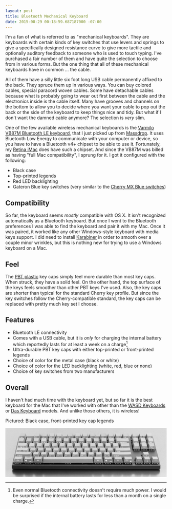 ```yaml
---
layout: post
title: Bluetooth Mechanical Keyboard
date: 2015-08-29 00:18:59.687187000 -07:00
---
```


I'm a fan of what is referred to as "mechanical keyboards". They are keyboards with certain kinds of key switches that use levers and springs to give a specifically designed resistance curve to give more tactile and optionally auditory feedback to someone who is used to touch typing. I've purchased a fair number of them and have quite the selection to choose from in various forms. But the one thing that all of these mechanical keyboards have in common ... the cable.

All of them have a silly little six foot long USB cable permanently affixed to the back. They spruce them up in various ways. You can buy colored cables, special paracord woven cables. Some have detachable cables because what is probably going to wear out first between the cable and the electronics inside is the cable itself. Many have grooves and channels on the bottom to allow you to decide where you want your cable to pop out the back or the side of the keyboard to keep things nice and tidy. But what if I don't want the damned cable anymore? The selection is *very* slim.

One of the few available wireless mechanical keyboards is the [Varmilo VB87M Bluetooth LE keyboard](https://www.massdrop.com/buy/varmilo-vb87m-bluetooth), that I just picked up from [Massdrop](https://www.massdrop.com). It uses Bluetooth Low Energy to communicate with your computer or device, so you have to have a Bluetooth v4+ chipset to be able to use it. Fortunately, my [Retina iMac](https://support.apple.com/kb/SP707?locale=en_US&viewlocale=en_US) does have such a chipset. And since the VB87M was billed as having "full Mac compatibility", I sprung for it. I got it configured with the following:

* Black case
* Top-printed legends
* Red LED backlighting
* Gateron Blue key switches (very similar to the [Cherry MX Blue switches](https://www.reddit.com/r/MechanicalKeyboards/wiki/switch_guides#wiki_cherry_corp_mx))

## Compatibility

So far, the keyboard seems *mostly* compatible with OS X. It isn't recognized automatically as a Bluetooth keyboard. But once I went to the Bluetooth preferences I was able to find the keyboard and pair it with my Mac. Once it was paired, it worked like any other Windows-style keyboard with media keys support. I did need to install [Karabiner](https://pqrs.org/osx/karabiner/) in order to smooth over a couple minor wrinkles, but this is nothing new for trying to use a Windows keyboard on a Mac.

## Feel

The [PBT plastic](http://deskthority.net/wiki/Keycap_construction#PBT) key caps simply feel more durable than most key caps. When struck, they have a solid feel. On the other hand, the top surface of the keys feels smoother than other PBT keys I've used. Also, the key caps are shorter than typical for the standard Cherry key profile. But since the key switches follow the Cherry-compatible standard, the key caps can be replaced with pretty much key set I choose.

## Features

* Bluetooth LE connectivity
* Comes with a USB cable, but it is *only* for charging the internal battery which reportedly lasts for at least a week on a charge[^1]
* Ultra-durable PBT key caps with either top-printed or front-printed legends
* Choice of color for the metal case (black or white)
* Choice of color for the LED backlighting (white, red, blue or none)
* Choice of key switches from two manufacturers

## Overall

I haven't had much time with the keyboard yet, but so far it is the best keyboard for the Mac that I've worked with other than the [WASD Keyboards](http://wasdkeyboards.com) or [Das Keyboard](http://www.daskeyboard.com/) models. And unlike those others, it is wireless!

Pictured: Black case, front-printed key cap legends

![Varmilo VB87M Keyboard](/images/varmilo-vb87m.jpg)

[^1]: Even normal Bluetooth connectivity doesn't require much power. I would be surprised if the internal battery lasts for less than a month on a single charge.
